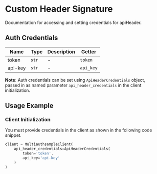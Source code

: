 
# Custom Header Signature



Documentation for accessing and setting credentials for apiHeader.

## Auth Credentials

| Name | Type | Description | Getter |
|  --- | --- | --- | --- |
| token | `str` | - | `token` |
| api-key | `str` | - | `api_key` |



**Note:** Auth credentials can be set using `ApiHeaderCredentials` object, passed in as named parameter `api_header_credentials` in the client initialization.

## Usage Example

### Client Initialization

You must provide credentials in the client as shown in the following code snippet.

```python
client = MultiauthsampleClient(
    api_header_credentials=ApiHeaderCredentials(
        token='token',
        api_key='api-key'
    )
)
```


